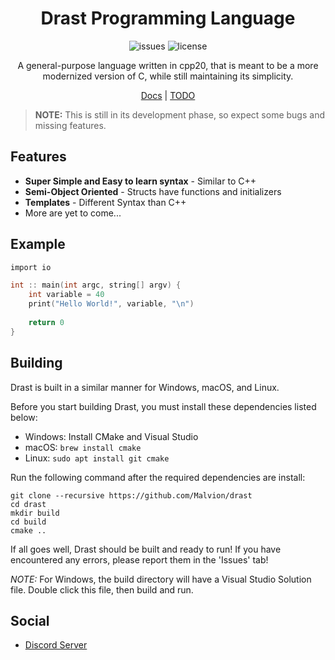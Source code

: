 <div align="center">

# Drast Programming Language

![issues](https://img.shields.io/github/issues/Malvion/drast?style=flat-square)
![license](https://img.shields.io/github/license/Malvion/drast?style=flat-square)

A general-purpose language written in cpp20, that is meant to be a more modernized version of C, while still maintaining its simplicity.

[Docs](docs/docs.md) | [TODO](TODO.md)

</div>

> **NOTE:** This is still in its development phase, so expect some bugs and missing features.

## Features

- **Super Simple and Easy to learn syntax** - Similar to C++
- **Semi-Object Oriented** - Structs have functions and initializers
- **Templates** - Different Syntax than C++
- More are yet to come...

## Example

```c
import io

int :: main(int argc, string[] argv) {
    int variable = 40
    print("Hello World!", variable, "\n")
    
    return 0
}
```

## Building
Drast is built in a similar manner for Windows, macOS, and Linux.

Before you start building Drast, you must install these dependencies listed below:
    
- Windows: Install CMake and Visual Studio
- macOS: `brew install cmake`
- Linux: `sudo apt install git cmake`

Run the following command after the required dependencies are install:
```batch
git clone --recursive https://github.com/Malvion/drast
cd drast
mkdir build
cd build
cmake ..
```
    
If all goes well, Drast should be built and ready to run! If you have encountered any errors, please report them in the 'Issues' tab!

*NOTE:* For Windows, the build directory will have a Visual Studio Solution file. Double click this file, then build and run.
## Social

- [Discord Server](https://discord.gg/ZbmHzNmzPH)
